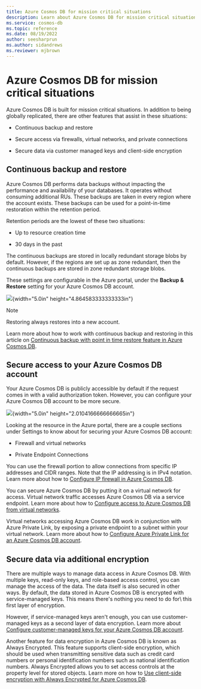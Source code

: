 ```yaml
---
title: Azure Cosmos DB for mission critical situations
description: Learn about Azure Cosmos DB for mission critical situations.
ms.service: cosmos-db
ms.topic: reference
ms.date: 08/19/2022
author: seesharprun
ms.author: sidandrews
ms.reviewer: mjbrown
---
```


# Azure Cosmos DB for mission critical situations

Azure Cosmos DB is built for mission critical situations. In addition to being globally replicated, there are other features that assist in these situations:

- Continuous backup and restore

- Secure access via firewalls, virtual networks, and private connections

- Secure data via customer managed keys and client-side encryption

## Continuous backup and restore

Azure Cosmos DB performs data backups without impacting the performance and availability of your databases. It operates without consuming additional RUs. These backups are taken in every region where the
account exists. These backups can be used for a point-in-time restoration within the retention period.

Retention periods are the lowest of these two situations:

- Up to resource creation time

- 30 days in the past

The continuous backups are stored in locally redundant storage blobs by default. However, if the regions are set up as zone redundant, then the continuous backups are stored in zone redundant storage blobs.

These settings are configurable in the Azure portal, under the **Backup & Restore** setting for your Azure Cosmos DB account.

![](/media/image.png){width="5.0in" height="4.864583333333333in"}

> [!NOTE]
> Restoring always restores into a new account.

Learn more about how to work with continuous backup and restoring in this article on [Continuous backup with point in time restore feature in Azure Cosmos DB](https://docs.microsoft.com/azure/cosmos-db/continuous-backup-restore-introduction).

## Secure access to your Azure Cosmos DB account

Your Azure Cosmos DB is publicly accessible by default if the request comes in with a valid authorization token. However, you can configure your Azure Cosmos DB account to be more secure.

![](/media/image2.png){width="5.0in" height="2.0104166666666665in"}

Looking at the resource in the Azure portal, there are a couple sections under Settings to know about for securing your Azure Cosmos DB account:

- Firewall and virtual networks

- Private Endpoint Connections

You can use the firewall portion to allow connections from specific IP addresses and CIDR ranges. Note that the IP addressing is in IPv4 notation. Learn more about how to [Configure IP firewall in Azure Cosmos DB](https://docs.microsoft.com/azure/cosmos-db/how-to-configure-firewall).

You can secure Azure Cosmos DB by putting it on a virtual network for access. Virtual network traffic accesses Azure Cosmos DB via a service endpoint. Learn more about how to [Configure access to Azure Cosmos DB
from virtual networks](https://docs.microsoft.com/azure/cosmos-db/how-to-configure-vnet-service-endpoint).

Virtual networks accessing Azure Cosmos DB work in conjunction with Azure Private Link, by exposing a private endpoint to a subnet within your virtual network. Learn more about how to [Configure Azure Private
Link for an Azure Cosmos DB account](https://docs.microsoft.com/azure/cosmos-db/how-to-configure-private-endpoints).

## Secure data via additional encryption

There are multiple ways to manage data access in Azure Cosmos DB. With multiple keys, read-only keys, and role-based access control, you can manage the access of the data. The data itself is also secured in other ways. By default, the data stored in Azure Cosmos DB is encrypted with service-managed keys. This means there's nothing you need to do for\ this first layer of encryption.

However, if service-managed keys aren't enough, you can use customer-managed keys as a second layer of data encryption. Learn more about [Configure customer-managed keys for your Azure Cosmos DB account](https://docs.microsoft.com/azure/cosmos-db/how-to-setup-cmk).

Another feature for data encryption in Azure Cosmos DB is known as Always Encrypted. This feature supports client-side encryption, which should be used when transmitting sensitive data such as credit card numbers or personal identification numbers such as national identification numbers. Always Encrypted allows you to set access controls at the property level for stored objects. Learn more on how to [Use client-side encryption with Always Encrypted for Azure Cosmos DB](https://docs.microsoft.com/azure/cosmos-db/how-to-always-encrypted?tabs=java).
